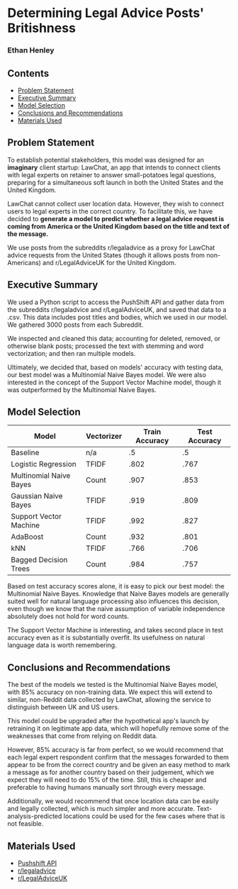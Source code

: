 # Determining Legal Advice Posts' Britishness

### Ethan Henley

## Contents

- [Problem Statement](#Problem-Statement)
- [Executive Summary](#Executive-Summary)
- [Model Selection](#Model-Selection)
- [Conclusions and Recommendations](#Conclusions-and-Recommendations)
- [Materials Used](#Materials-Used)

## Problem Statement

To establish potential stakeholders, this model was designed for an **imaginary** client startup: LawChat, an app that intends to connect clients with legal experts on retainer to answer small-potatoes legal questions, preparing for a simultaneous soft launch in both the United States and the United Kingdom. 

LawChat cannot collect user location data. However, they wish to connect users to legal experts in the correct country. To facilitate this, we have decided to __generate a model to predict whether a legal advice request is coming from America or the United Kingdom based on the title and text of the message.__ 

We use posts from the subreddits r/legaladvice as a proxy for LawChat advice requests from the United States (though it allows posts from non-Americans) and r/LegalAdviceUK for the United Kingdom.

## Executive Summary

We used a Python script to access the PushShift API and gather data from the subreddits r/legaladvice and r/LegalAdviceUK, and saved that data to a .csv. This data includes post titles and bodies, which we used in our model. We gathered 3000 posts from each Subreddit.

We inspected and cleaned this data; accounting for deleted, removed, or otherwise blank posts; processed the text with stemming and word vectorization; and then ran multiple models.

Ultimately, we decided that, based on models' accuracy with testing data, our best model was a Multinomial Naive Bayes model. We were also interested in the concept of the Support Vector Machine model, though it was outperformed by the Multinomial Naive Bayes.

## Model Selection

|Model|Vectorizer|Train Accuracy|Test Accuracy|
|-|-|-|-|
|Baseline|n/a|.5|.5|
|Logistic Regression|TFIDF|.802|.767|
|Multinomial Naive Bayes|Count|.907|.853|
|Gaussian Naive Bayes|TFIDF|.919|.809|
|Support Vector Machine|TFIDF|.992|.827|
|AdaBoost|Count|.932|.801|
|kNN|TFIDF|.766|.706|
|Bagged Decision Trees|Count|.984|.757|

Based on test accuracy scores alone, it is easy to pick our best model: the Multinomial Naive Bayes. Knowledge that Naive Bayes models are generally suited well for natural language processing also influences this decision, even though we know that the naive assumption of variable independence absolutely does not hold for word counts.

The Support Vector Machine is interesting, and takes second place in test accuracy even as it is substantially overfit. Its usefulness on natural language data is worth remembering.

## Conclusions and Recommendations

The best of the models we tested is the Multinomial Naive Bayes model, with 85% accuracy on non-training data. We expect this will extend to similar, non-Reddit data collected by LawChat, allowing the service to distinguish between UK and US users. 

This model could be upgraded after the hypothetical app's launch by retraining it on legitimate app data, which will hopefully remove some of the weaknesses that come from relying on Reddit data. 

However, 85% accuracy is far from perfect, so we would recommend that each legal expert respondent confirm that the messages forwarded to them appear to be from the correct country and be given an easy method to mark a message as for another country based on their judgement, which we expect they will need to do 15% of the time. Still, this is cheaper and preferable to having humans manually sort through every message.

Additionally, we would recommend that once location data can be easily and legally collected, which is much simpler and more accurate. Text-analysis-predicted locations could be used for the few cases where that is not feasible.

## Materials Used

- [Pushshift API](https://pushshift.io/)
- [r/legaladvice](https://reddit.com/r/legaladvice)
- [r/LegalAdviceUK](https://reddit.com/r/LegalAdviceUK)
